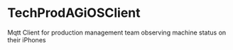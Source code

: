 # TechProdAGiOSClient
 Mqtt Client for production management team observing machine status on their iPhones
